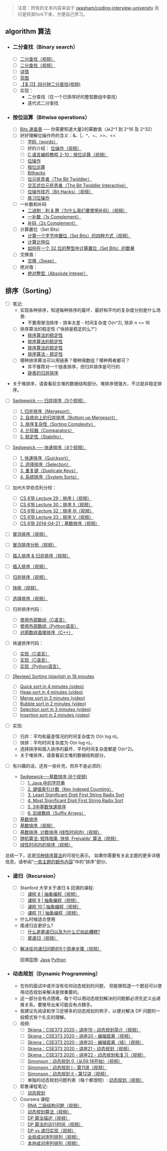 > 注意：所有的文本内容来自于 [jwasham/coding-interview-university](https://github.com/jwasham/coding-interview-university/blob/main/translations/README-cn.md)
> 我只是将其fork下来，方便自己学习。

## algorithm 算法

- ### 二分查找（Binary search）

  - [ ] [二分查找（视频）](https://www.youtube.com/watch?v=D5SrAga1pno)
  - [ ] [二分查找（视频）](https://www.khanacademy.org/computing/computer-science/algorithms/binary-search/a/binary-search)
  - [ ] [详情](https://www.topcoder.com/community/data-science/data-science-tutorials/binary-search/)
  - [ ] [蓝图](https://leetcode.com/discuss/general-discussion/786126/python-powerful-ultimate-binary-search-template-solved-many-problems)
  - [ ] [【复习】四分钟二分查找(视频)](https://youtu.be/fDKIpRe8GW4)
  - [ ] 实现：
    - 二分查找（在一个已排序好的整型数组中查找）
    - 迭代式二分查找

- ### 按位运算（Bitwise operations）

  - [ ] [Bits 速查表](https://github.com/jwasham/coding-interview-university/blob/main/extras/cheat%20sheets/bits-cheat-sheet.pdf) ── 你需要知道大量2的幂数值（从2^1 到 2^16 及 2^32）
  - [ ] 好好理解位操作符的含义：&、|、^、~、>>、<<
    - [ ] [字码（words）](https://en.wikipedia.org/wiki/Word_(computer_architecture))
    - [ ] 好的介绍：
            [位操作（视频）](https://www.youtube.com/watch?v=7jkIUgLC29I)
    - [ ] [C 语言编程教程 2-10：按位运算（视频）](https://www.youtube.com/watch?v=d0AwjSpNXR0)
    - [ ] [位操作](https://en.wikipedia.org/wiki/Bit_manipulation)
    - [ ] [按位运算](https://en.wikipedia.org/wiki/Bitwise_operation)
    - [ ] [Bithacks](https://graphics.stanford.edu/~seander/bithacks.html)
    - [ ] [位元抚弄者（The Bit Twiddler）](http://bits.stephan-brumme.com/)
    - [ ] [交互式位元抚弄者（The Bit Twiddler Interactive）](http://bits.stephan-brumme.com/interactive.html)
    - [ ] [位操作技巧（Bit Hacks）（视频）](https://www.youtube.com/watch?v=ZusiKXcz_ac)
    - [ ] [练习位操作](https://pconrad.github.io/old_pconrad_cs16/topics/bitOps/)
  - [ ] 一补数和补码
    - [二进制：利 & 弊（为什么我们要使用补码）（视频）](https://www.youtube.com/watch?v=lKTsv6iVxV4)
    - [一补数（1s Complement）](https://en.wikipedia.org/wiki/Ones%27_complement)
    - [补码（2s Complement）](https://en.wikipedia.org/wiki/Two%27s_complement)
  - [ ] 计算置位（Set Bits）
    - [计算一个字节中置位（Set Bits）的四种方式（视频）](https://youtu.be/Hzuzo9NJrlc)
    - [计算比特位](https://graphics.stanford.edu/~seander/bithacks.html#CountBitsSetKernighan)
    - [如何在一个 32 位的整型中计算置位（Set Bits）的数量](http://stackoverflow.com/questions/109023/how-to-count-the-number-of-set-bits-in-a-32-bit-integer)
  - [ ] 交换值：
    - [交换（Swap）](http://bits.stephan-brumme.com/swap.html)
  - [ ] 绝对值：
    - [绝对整型（Absolute Integer）](http://bits.stephan-brumme.com/absInteger.html)

## 排序（Sorting）

- [ ] 笔记:
  - 实现各种排序，知道每种排序的最坏、最好和平均的复杂度分别是什么场景:
    - 不要用冒泡排序 - 效率太差 - 时间复杂度 O(n^2), 除非 n <= 16
  - [ ] 排序算法的稳定性 ("快排是稳定的么?")
    - [排序算法的稳定性](https://en.wikipedia.org/wiki/Sorting_algorithm#Stability)
    - [排序算法的稳定性](http://stackoverflow.com/questions/1517793/stability-in-sorting-algorithms)
    - [排序算法的稳定性](http://www.geeksforgeeks.org/stability-in-sorting-algorithms/)
    - [排序算法 - 稳定性](http://homepages.math.uic.edu/~leon/cs-mcs401-s08/handouts/stability.pdf)
  - [ ] 哪种排序算法可以用链表？哪种用数组？哪种两者都可？
    - 并不推荐对一个链表排序，但归并排序是可行的.
    - [链表的归并排序](http://www.geeksforgeeks.org/merge-sort-for-linked-list/)

- 关于堆排序，请查看前文堆的数据结构部分。堆排序很强大，不过是非稳定排序。

- [ ] [Sedgewick ── 归并排序（5个视频）](https://www.coursera.org/learn/algorithms-part1/home/week/3)
  - [ ] [1. 归并排序（Mergesort）](https://www.coursera.org/lecture/algorithms-part1/mergesort-ARWDq)
  - [ ] [2. 自底向上的归并排序（Bottom up Mergesort）](https://www.coursera.org/learn/algorithms-part1/lecture/PWNEl/bottom-up-mergesort)
  - [ ] [3. 排序复杂性（Sorting Complexity）](https://www.coursera.org/lecture/algorithms-part1/sorting-complexity-xAltF)
  - [ ] [4. 比较器（Comparators）](https://www.coursera.org/lecture/algorithms-part1/comparators-9FYhS)
  - [ ] [5. 稳定性（Stability）](https://www.coursera.org/learn/algorithms-part1/lecture/pvvLZ/stability)

- [ ] [Sedgewick ── 快速排序（4个视频）](https://www.coursera.org/learn/algorithms-part1/home/week/3)
  - [ ] [1. 快速排序（Quicksort）](https://www.coursera.org/lecture/algorithms-part1/quicksort-vjvnC)
  - [ ] [2. 选择排序（Selection）](https://www.coursera.org/lecture/algorithms-part1/selection-UQxFT)
  - [ ] [3. 重复键（Duplicate Keys）](https://www.coursera.org/lecture/algorithms-part1/duplicate-keys-XvjPd)
  - [ ] [4. 系统排序（System Sorts）](https://www.coursera.org/lecture/algorithms-part1/system-sorts-QBNZ7)

- [ ] 加州大学伯克利分校：
  - [ ] [CS 61B Lecture 29：排序 I（视频）](https://archive.org/details/ucberkeley_webcast_EiUvYS2DT6I)
  - [ ] [CS 61B Lecture 30：排序 II（视频）](https://archive.org/details/ucberkeley_webcast_2hTY3t80Qsk)
  - [ ] [CS 61B Lecture 32：排序 III（视频）](https://archive.org/details/ucberkeley_webcast_Y6LOLpxg6Dc)
  - [ ] [CS 61B Lecture 33：排序 V（视频）](https://archive.org/details/ucberkeley_webcast_qNMQ4ly43p4)
  - [ ] [CS 61B 2014-04-21：基数排序（视频）](https://archive.org/details/ucberkeley_webcast_pvbBMd-3NoI)

- [ ] [冒泡排序（视频）](https://www.youtube.com/watch?v=P00xJgWzz2c&index=1&list=PL89B61F78B552C1AB)
- [ ] [冒泡排序分析（视频）](https://www.youtube.com/watch?v=ni_zk257Nqo&index=7&list=PL89B61F78B552C1AB)
- [ ] [插入排序 & 归并排序（视频）](https://www.youtube.com/watch?v=Kg4bqzAqRBM&index=3&list=PLUl4u3cNGP61Oq3tWYp6V_F-5jb5L2iHb)
- [ ] [插入排序（视频）](https://www.youtube.com/watch?v=c4BRHC7kTaQ&index=2&list=PL89B61F78B552C1AB)
- [ ] [归并排序（视频）](https://www.youtube.com/watch?v=GCae1WNvnZM&index=3&list=PL89B61F78B552C1AB)
- [ ] [快排（视频）](https://www.youtube.com/watch?v=y_G9BkAm6B8&index=4&list=PL89B61F78B552C1AB)
- [ ] [选择排序（视频）](https://www.youtube.com/watch?v=6nDMgr0-Yyo&index=8&list=PL89B61F78B552C1AB)

- [ ] 归并排序代码：
  - [ ] [使用外部数组（C语言）](http://www.cs.yale.edu/homes/aspnes/classes/223/examples/sorting/mergesort.c)
  - [ ] [使用外部数组（Python语言）](https://github.com/jwasham/practice-python/blob/master/merge_sort/merge_sort.py)
  - [ ] [对原数组直接排序（C++）](https://github.com/jwasham/practice-cpp/blob/master/merge_sort/merge_sort.cc)
- [ ] 快速排序代码：
  - [ ] [实现（C语言）](http://www.cs.yale.edu/homes/aspnes/classes/223/examples/randomization/quick.c)
  - [ ] [实现（C语言）](https://github.com/jwasham/practice-c/blob/master/quick_sort/quick_sort.c)
  - [ ] [实现（Python语言）](https://github.com/jwasham/practice-python/blob/master/quick_sort/quick_sort.py)

- [ ] [[Review] Sorting (playlist) in 18 minutes](https://www.youtube.com/playlist?list=PL9xmBV_5YoZOZSbGAXAPIq1BeUf4j20pl)
  - [ ] [Quick sort in 4 minutes (video)](https://youtu.be/Hoixgm4-P4M)
  - [ ] [Heap sort in 4 minutes (video)](https://youtu.be/2DmK_H7IdTo)
  - [ ] [Merge sort in 3 minutes (video)](https://youtu.be/4VqmGXwpLqc)
  - [ ] [Bubble sort in 2 minutes (video)](https://youtu.be/xli_FI7CuzA)
  - [ ] [Selection sort in 3 minutes (video)](https://youtu.be/g-PGLbMth_g)
  - [ ] [Insertion sort in 2 minutes (video)](https://youtu.be/JU767SDMDvA)

- [ ] 实现:
  - [ ] 归并：平均和最差情况的时间复杂度为 O(n log n)。
  - [ ] 快排：平均时间复杂度为 O(n log n)。
  - 选择排序和插入排序的最坏、平均时间复杂度都是 O(n^2)。
  - 关于堆排序，请查看前文堆的数据结构部分。

- [ ] 有兴趣的话，还有一些补充，但并不是必须的:
  - [Sedgewick──基数排序 (6个视频)](https://www.coursera.org/learn/algorithms-part2/home/week/3)
    - [ ] [1. Java 中的字符串](https://www.coursera.org/learn/algorithms-part2/lecture/vGHvb/strings-in-java)
    - [ ] [2. 键值索引计数（Key Indexed Counting）](https://www.coursera.org/learn/algorithms-part2/lecture/2pi1Z/key-indexed-counting)
    - [ ] [3. Least Significant Digit First String Radix Sort](https://www.coursera.org/learn/algorithms-part2/lecture/c1U7L/lsd-radix-sort)
    - [ ] [4. Most Significant Digit First String Radix Sort](https://www.coursera.org/learn/algorithms-part2/lecture/gFxwG/msd-radix-sort)
    - [ ] [5. 3中基数快速排序](https://www.coursera.org/learn/algorithms-part2/lecture/crkd5/3-way-radix-quicksort)
    - [ ] [6. 后继数组（Suffix Arrays）](https://www.coursera.org/learn/algorithms-part2/lecture/TH18W/suffix-arrays)
  - [ ] [基数排序](http://www.cs.yale.edu/homes/aspnes/classes/223/notes.html#radixSort)
  - [ ] [基数排序（视频）](https://www.youtube.com/watch?v=xhr26ia4k38)
  - [ ] [基数排序, 计数排序 (线性时间内)（视频）](https://www.youtube.com/watch?v=Nz1KZXbghj8&index=7&list=PLUl4u3cNGP61Oq3tWYp6V_F-5jb5L2iHb)
  - [ ] [随机算法: 矩阵相乘, 快排, Freivalds' 算法（视频）](https://www.youtube.com/watch?v=cNB2lADK3_s&index=8&list=PLUl4u3cNGP6317WaSNfmCvGym2ucw3oGp)
  - [ ] [线性时间内的排序（视频）](https://www.youtube.com/watch?v=pOKy3RZbSws&list=PLUl4u3cNGP61hsJNdULdudlRL493b-XZf&index=14)

总结一下，这是[15种排序算法](https://www.youtube.com/watch?v=kPRA0W1kECg)的可视化表示。
如果你需要有关此主题的更多详细信息，请参阅“[一些主题的额外内容](#一些主题的额外内容)”中的“排序”部分。

- ### 递归（Recursion）

  - [ ] Stanford 大学关于递归 & 回溯的课程:
    - [ ] [课程 8 | 抽象编程（视频）](https://www.youtube.com/watch?v=gl3emqCuueQ&list=PLFE6E58F856038C69&index=8)
    - [ ] [课程 9 | 抽象编程（视频）](https://www.youtube.com/watch?v=uFJhEPrbycQ&list=PLFE6E58F856038C69&index=9)
    - [ ] [课程 10 | 抽象编程（视频）](https://www.youtube.com/watch?v=NdF1QDTRkck&index=10&list=PLFE6E58F856038C69)
    - [ ] [课程 11 | 抽象编程（视频）](https://www.youtube.com/watch?v=p-gpaIGRCQI&list=PLFE6E58F856038C69&index=11)
  - 什么时候适合使用
  - 尾递归会更好么?
    - [ ] [什么是尾递归以及为什么它如此糟糕?](https://www.quora.com/What-is-tail-recursion-Why-is-it-so-bad)
    - [ ] [尾递归（视频）](https://www.coursera.org/lecture/programming-languages/tail-recursion-YZic1)
  - [ ] [解决任何递归问题的5个简单步骤（视频）](https://youtu.be/ngCos392W4w)

    回溯蓝图: [Java](https://leetcode.com/problems/combination-sum/discuss/16502/A-general-approach-to-backtracking-questions-in-Java-(Subsets-Permutations-Combination-Sum-Palindrome-Partitioning))
 [Python](https://leetcode.com/problems/combination-sum/discuss/429538/General-Backtracking-questions-solutions-in-Python-for-reference-%3A)

- ### 动态规划（Dynamic Programming）

  - 在你的面试中或许没有任何动态规划的问题，
    但能够知道一个题目可以使用动态规划来解决是很重要的。
  - 这一部分会有点困难，每个可以用动态规划解决的问题都必须先定义出递推关系，要推导出来可能会有点棘手。
  - 我建议先阅读和学习足够多的动态规划的例子，以便对解决 DP 问题的一般模式有个扎实的理解。
  - [ ] 视频:
    - [ ] [Skiena：CSE373 2020 - 讲座19 - 动态规划简介（视频）](https://www.youtube.com/watch?v=wAA0AMfcJHQ&list=PLOtl7M3yp-DX6ic0HGT0PUX_wiNmkWkXx&index=18)
    - [ ] [Skiena：CSE373 2020 - 讲座20 - 编辑距离（视频）](https://www.youtube.com/watch?v=T3A4jlHlhtA&list=PLOtl7M3yp-DX6ic0HGT0PUX_wiNmkWkXx&index=19)
    - [ ] [Skiena：CSE373 2020 - 讲座20 - 编辑距离（续）（视频）](https://www.youtube.com/watch?v=iPnPVcZmRbE&list=PLOtl7M3yp-DX6ic0HGT0PUX_wiNmkWkXx&index=20)
    - [ ] [Skiena：CSE373 2020 - 讲座21 - 动态规划（视频）](https://www.youtube.com/watch?v=2xPE4Wq8coQ&list=PLOtl7M3yp-DX6ic0HGT0PUX_wiNmkWkXx&index=21)
    - [ ] [Skiena：CSE373 2020 - 讲座22 - 动态规划和复习（视频）](https://www.youtube.com/watch?v=Yh3RzqQGsyI&list=PLOtl7M3yp-DX6ic0HGT0PUX_wiNmkWkXx&index=22)
    - [ ] [Simonson：动态规划 0（从59:18开始）（视频）](https://youtu.be/J5aJEcOr6Eo?list=PLFDnELG9dpVxQCxuD-9BSy2E7BWY3t5Sm&t=3558)
    - [ ] [Simonson：动态规划 I - 第11讲（视频）](https://www.youtube.com/watch?v=0EzHjQ_SOeU&index=11&list=PLFDnELG9dpVxQCxuD-9BSy2E7BWY3t5Sm)
    - [ ] [Simonson：动态规划 II - 第12讲（视频）](https://www.youtube.com/watch?v=v1qiRwuJU7g&list=PLFDnELG9dpVxQCxuD-9BSy2E7BWY3t5Sm&index=12)
    - [ ] 单独的动态规划问题列表（每个都很短）:
            [动态规划（视频）](https://www.youtube.com/playlist?list=PLrmLmBdmIlpsHaNTPP_jHHDx_os9ItYXr)
  - [ ] 耶鲁课程笔记:
    - [ ] [动态规划](http://www.cs.yale.edu/homes/aspnes/classes/223/notes.html#dynamicProgramming)
  - [ ] Coursera 课程:
    - [ ] [RNA 二级结构问题（视频）](https://www.coursera.org/learn/algorithmic-thinking-2/lecture/80RrW/the-rna-secondary-structure-problem)
    - [ ] [动态规划算法（视频）](https://www.coursera.org/learn/algorithmic-thinking-2/lecture/PSonq/a-dynamic-programming-algorithm)
    - [ ] [DP 算法描述（视频）](https://www.coursera.org/learn/algorithmic-thinking-2/lecture/oUEK2/illustrating-the-dp-algorithm)
    - [ ] [DP 算法的运行时间（视频）](https://www.coursera.org/learn/algorithmic-thinking-2/lecture/nfK2r/running-time-of-the-dp-algorithm)
    - [ ] [DP vs 递归实现（视频）](https://www.coursera.org/learn/algorithmic-thinking-2/lecture/M999a/dp-vs-recursive-implementation)
    - [ ] [全局成对序列排列（视频）](https://www.coursera.org/learn/algorithmic-thinking-2/lecture/UZ7o6/global-pairwise-sequence-alignment)
    - [ ] [本地成对序列排列（视频）](https://www.coursera.org/learn/algorithmic-thinking-2/lecture/WnNau/local-pairwise-sequence-alignment)
